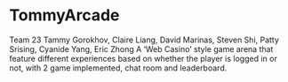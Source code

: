 # TommyArcade
Team 23
Tammy Gorokhov, Claire Liang, David Marinas, Steven Shi, Patty Srising, Cyanide Yang, Eric Zhong
A ‘Web Casino’ style game arena that feature different experiences based on whether the player is logged in or not, with 2 game implemented, chat room and leaderboard.
